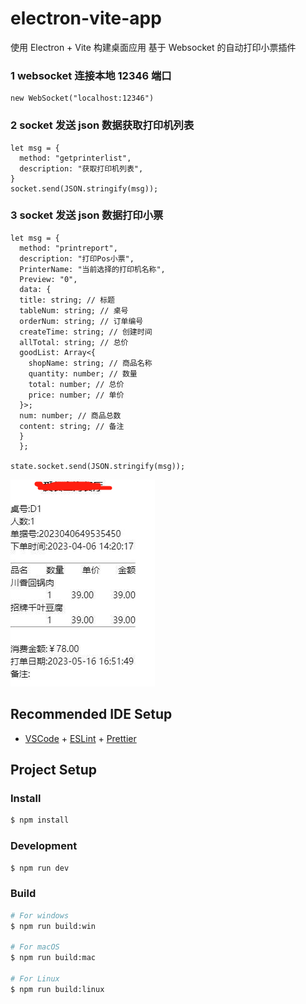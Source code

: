 # electron-vite-app

使用 Electron + Vite 构建桌面应用
基于 Websocket 的自动打印小票插件

### 1 websocket 连接本地 12346 端口

```
new WebSocket("localhost:12346")
```

### 2 socket 发送 json 数据获取打印机列表

```
let msg = {
  method: "getprinterlist",
  description: "获取打印机列表",
}
socket.send(JSON.stringify(msg));
```

### 3 socket 发送 json 数据打印小票

```
let msg = {
  method: "printreport",
  description: "打印Pos小票",
  PrinterName: "当前选择的打印机名称",
  Preview: "0",
  data: {
  title: string; // 标题
  tableNum: string; // 桌号
  orderNum: string; // 订单编号
  createTime: string; // 创建时间
  allTotal: string; // 总价
  goodList: Array<{
    shopName: string; // 商品名称
    quantity: number; // 数量
    total: number; // 总价
    price: number; // 单价
  }>;
  num: number; // 商品总数
  content: string; // 备注
  }
  };

state.socket.send(JSON.stringify(msg));
```

<img src="./test.png" />

## Recommended IDE Setup

- [VSCode](https://code.visualstudio.com/) + [ESLint](https://marketplace.visualstudio.com/items?itemName=dbaeumer.vscode-eslint) + [Prettier](https://marketplace.visualstudio.com/items?itemName=esbenp.prettier-vscode)

## Project Setup

### Install

```bash
$ npm install
```

### Development

```bash
$ npm run dev
```

### Build

```bash
# For windows
$ npm run build:win

# For macOS
$ npm run build:mac

# For Linux
$ npm run build:linux
```
